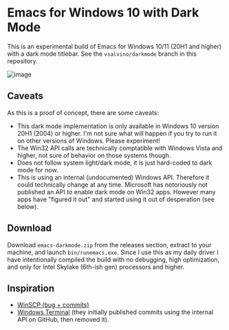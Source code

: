Emacs for Windows 10 with Dark Mode
===================================

This is an experimental build of Emacs for Windows 10/11 (20H1 and
higher) with a dark mode titlebar. See the `vsalvino/darkmode` branch
in this repository.

![image](https://user-images.githubusercontent.com/13453401/138581502-b496fe4e-5a49-4017-bac9-d8173469e0e8.png)

Caveats
-------
As this is a proof of concept, there are some caveats:
* This dark mode implementation is only available in Windows 10
  version 20H1 (2004) or higher. I'm not sure what will happen if you
  try to run it on other versions of Windows. Please experiment!
* The Win32 API calls are technically comptatible with Windows Vista
  and higher, not sure of behavior on those systems though.
* Does not follow system light/dark mode, it is just hard-coded to
  dark mode for now.
* This is using an internal (undocumented) Windows API. Therefore it
  could technically change at any time. Microsoft has notoriously not
  published an API to enable dark mode on Win32 apps. However many
  apps have "figured it out" and started using it out of desperation
  (see below).

Download
--------
Download `emacs-darkmode.zip` from the releases section, extract to
your machine, and launch `bin/runemacs.exe`. Since I use this as my
daily driver I have intentionally compiled the build with no
debugging, high optimization, and only for Intel Skylake (6th-ish gen)
processors and higher.

Inspiration
-----------
* [WinSCP (bug + commits)](https://winscp.net/tracker/1920)
* [Windows Terminal](https://github.com/microsoft/terminal/commit/bc7eb9611030aed3204aff4e662c318cbf9143a6#diff-e26a93b2aa9fea92ebf24336c4fe6412L19-L22)
  (they initially published commits using the internal API on GitHub,
  then removed it).

